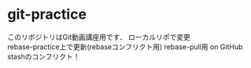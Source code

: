 ﻿# git-practice
このリポジトリはGit動画講座用です．
ローカルリポで変更  
rebase-practice上で更新(rebaseコンフリクト用)
rebase-pull用 on GitHub
stashのコンフリクト！